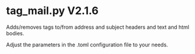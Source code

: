 tag_mail.py V2.1.6
==================

Adds/removes tags to/from address and subject headers and text and html bodies.

Adjust the parameters in the .toml configuration file to your needs.
